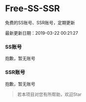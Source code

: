 # Free-SS-SSR

免费的SS账号、SSR账号，定期更新

最新更新日期：2019-03-22 00:21:27 

### SS账号

抱歉，暂无账号

### SSR账号

抱歉，暂无账号



> 若本项目对您有所帮助，欢迎Star